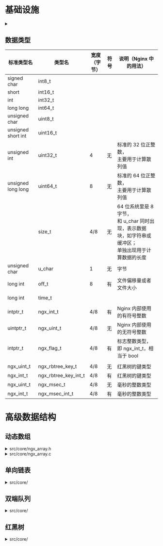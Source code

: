 # 基础设施

<details>
<summary></summary>

</details>

## 数据类型

| 标准类型名         | 类型名               | 宽度（字节） | 符号 | 说明（Nginx 中的用法）                                                                                         |
| ------------------ | -------------------- | ------------ | ---- | -------------------------------------------------------------------------------------------------------------- |
| signed char        | int8_t               |              |      |                                                                                                                |
| short              | int16_t              |              |      |                                                                                                                |
| int                | int32_t              |              |      |                                                                                                                |
| long long          | int64_t              |              |      |                                                                                                                |
| unsigned char      | uint8_t              |              |      |                                                                                                                |
| unsigned short int | uint16_t             |              |      |                                                                                                                |
| unsigned int       | uint32_t             | 4            | 无   | 标准的 32 位正整数，<br/>主要用于计算散列值                                                                    |
| unsigned long long | uint64_t             | 8            | 无   | 标准的 64 位正整数，<br/>主要用于计算散列值                                                                    |
|                    | size_t               | 4/8          | 无   | 64 位系统里是 8 字节，<br/> 和 u_char 同时出现，表示数据块，如字符串或缓冲区；<br />单独出现用于计算数据的长度 |
| unsigned char      | u_char               | 1            | 无   | 字节                                                                                                           |
| long int           | off_t                | 8            | 有   | 文件偏移量或者文件大小                                                                                         |
|                    |                      |              |      |                                                                                                                |
| long int           | time_t               |              |      |                                                                                                                |
|                    |                      |              |      |                                                                                                                |
| intptr_t           | ngx_int_t            | 4/8          | 有   | Nginx 内部使用的有符号整数                                                                                     |
| uintptr_t          | ngx_uint_t           | 4/8          | 无   | Nginx 内部使用的无符号整数                                                                                     |
| intptr_t           | ngx_flag_t           | 4/8          | 有   | 标志整数类型，即 ngx_int_t，相当于 bool                                                                        |
|                    |                      |              |      |                                                                                                                |
| ngx_uint_t         | ngx_rbtree_key_t     | 4/8          | 无   | 红黑树的键类型                                                                                                 |
| ngx_int_t          | ngx_rbtree_key_int_t | 4/8          | 有   | 红黑树的键类型                                                                                                 |
| ngx_uint_t         | ngx_msec_t           | 4/8          | 无   | 毫秒的整数类型                                                                                                 |
| ngx_int_t          | ngx_msec_int_t       | 4/8          | 有   | 毫秒的整数类型                                                                                                 |

# 高级数据结构

## 动态数组

<details>
<summary>src/core/ngx_array.h</summary>

</details>

<details>
<summary>src/core/ngx_array.c</summary>

</details>

## 单向链表

<details>
<summary>src/core/</summary>

</details>

## 双端队列

<details>
<summary>src/core/</summary>

</details>

## 红黑树

<details>
<summary>src/core/</summary>

</details>
